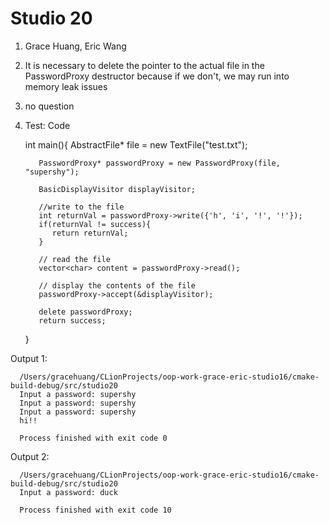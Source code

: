 # Studio 20
1. Grace Huang, Eric Wang
2. It is necessary to delete the pointer to the actual file in the PasswordProxy destructor because
   if we don't, we may run into memory leak issues
3. no question 
4. Test: Code


      int main(){
          AbstractFile* file = new TextFile("test.txt");

          PasswordProxy* passwordProxy = new PasswordProxy(file, "supershy");
      
          BasicDisplayVisitor displayVisitor;
      
          //write to the file
          int returnVal = passwordProxy->write({'h', 'i', '!', '!'});
          if(returnVal != success){
             return returnVal;
          }

          // read the file
          vector<char> content = passwordProxy->read();
      
          // display the contents of the file
          passwordProxy->accept(&displayVisitor);

          delete passwordProxy;
          return success;
      }

Output 1:

      /Users/gracehuang/CLionProjects/oop-work-grace-eric-studio16/cmake-build-debug/src/studio20
      Input a password: supershy
      Input a password: supershy
      Input a password: supershy
      hi!!
      
      Process finished with exit code 0

Output 2: 

      /Users/gracehuang/CLionProjects/oop-work-grace-eric-studio16/cmake-build-debug/src/studio20
      Input a password: duck
      
      Process finished with exit code 10
